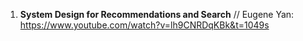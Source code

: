 1. **System Design for Recommendations and Search** // Eugene Yan: https://www.youtube.com/watch?v=lh9CNRDqKBk&t=1049s
